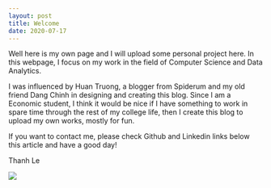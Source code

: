 ```yaml
---
layout: post
title: Welcome
date: 2020-07-17
---
```


Well here is my own page and I will upload some personal project here. 
In this webpage, I focus on my work in the field of Computer Science and Data Analytics. 

I was influenced by Huan Truong, a blogger from Spiderum and my old friend Dang Chinh in designing and creating this blog. Since I am a Economic student, I think it would be nice if I have something to work in spare time through the rest of my college life, then I create this blog to upload my own works, mostly for fun.

If you want to contact me, please check Github and Linkedin links below this article and have a good day!

Thanh Le

<img src="crying_cat.png">
